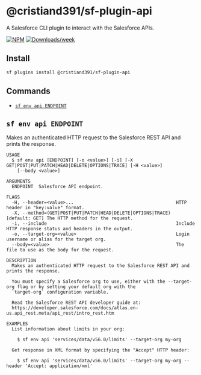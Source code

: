 # @cristiand391/sf-plugin-api

A Salesforce CLI plugin to interact with the Salesforce APIs.

[![NPM](https://img.shields.io/npm/v/@cristiand391/sf-plugin-api.svg?label=@cristiand391/sf-plugin-api)](https://www.npmjs.com/package/@cristiand391/sf-plugin-api) [![Downloads/week](https://img.shields.io/npm/dw/@cristiand391/sf-plugin-api.svg)](https://npmjs.org/package/@cristiand391/sf-plugin-api) 

## Install

```bash
sf plugins install @cristiand391/sf-plugin-api
```

## Commands

<!-- commands -->
* [`sf env api ENDPOINT`](#sf-env-api-endpoint)

## `sf env api ENDPOINT`

Makes an authenticated HTTP request to the Salesforce REST API and prints the response.

```
USAGE
  $ sf env api [ENDPOINT] [-o <value>] [-i] [-X GET|POST|PUT|PATCH|HEAD|DELETE|OPTIONS|TRACE] [-H <value>]
    [--body <value>]

ARGUMENTS
  ENDPOINT  Salesforce API endpoint.

FLAGS
  -H, --header=<value>...                                      HTTP header in "key:value" format.
  -X, --method=(GET|POST|PUT|PATCH|HEAD|DELETE|OPTIONS|TRACE)  [default: GET] The HTTP method for the request.
  -i, --include                                                Include HTTP response status and headers in the output.
  -o, --target-org=<value>                                     Login username or alias for the target org.
  --body=<value>                                               The file to use as the body for the request.

DESCRIPTION
  Makes an authenticated HTTP request to the Salesforce REST API and prints the response.

  You must specify a Salesforce org to use, either with the --target-org flag or by setting your default org with the
  `target-org` configuration variable.

  Read the Salesforce REST API developer guide at:
  https://developer.salesforce.com/docs/atlas.en-us.api_rest.meta/api_rest/intro_rest.htm

EXAMPLES
  List information about limits in your org:

    $ sf env api 'services/data/v56.0/limits' --target-org my-org

  Get response in XML format by specifying the "Accept" HTTP header:

    $ sf env api 'services/data/v56.0/limits' --target-org my-org --header 'Accept: application/xml'
```
<!-- commandsstop -->
